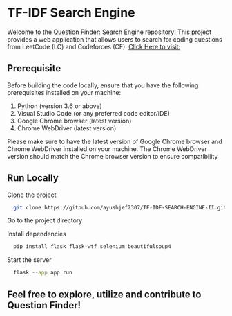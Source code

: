 
# TF-IDF Search Engine

Welcome to the Question Finder: Search Engine repository! This project provides a web application that allows users to search for coding questions from LeetCode (LC) and Codeforces (CF).
[Click Here to visit: ](https://question-finder.onrender.com)
## Prerequisite

Before building the code locally, ensure that you have the following prerequisites installed on your machine:

1. Python (version 3.6 or above)
2. Visual Studio Code (or any preferred code editor/IDE)
3. Google Chrome browser (latest version)
4. Chrome WebDriver (latest version)

Please make sure to have the latest version of Google Chrome browser and Chrome WebDriver installed on your machine. The Chrome WebDriver version should match the Chrome browser version to ensure compatibility
## Run Locally

Clone the project

```bash
  git clone https://github.com/ayushjef2307/TF-IDF-SEARCH-ENGINE-II.git
```

Go to the project directory

Install dependencies

```bash
  pip install flask flask-wtf selenium beautifulsoup4
```

Start the server

```bash
  flask --app app run
```

## Feel free to explore, utilize and contribute to Question Finder!
